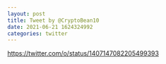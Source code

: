 ```yaml
--- 
layout: post 
title: Tweet by @CryptoBean10 
date: 2021-06-21 1624324992 
categories: twitter 
--- 
```

https://twitter.com/o/status/1407147082205499393